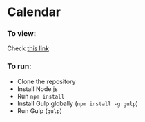 # Calendar

### To view:
Check [this link](https://lvandernoll.github.io/calendar/)

### To run:
- Clone the repository
- Install Node.js
- Run `npm install`
- Install Gulp globally (`npm install -g gulp`)
- Run Gulp (`gulp`)